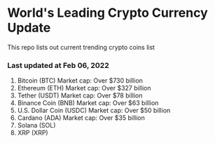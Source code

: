 # World's Leading Crypto Currency Update
This repo lists out current trending crypto coins list

### Last updated at Feb 06, 2022

1. Bitcoin (BTC) Market cap: Over $730 billion
2. Ethereum (ETH) Market cap: Over $327 billion
3. Tether (USDT) Market cap: Over $78 billion
4. Binance Coin (BNB) Market cap: Over $63 billion
5. U.S. Dollar Coin (USDC) Market cap: Over $50 billion
6. Cardano (ADA) Market cap: Over $35 billion
7. Solana (SOL)
8. XRP (XRP)
